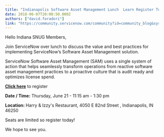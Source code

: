 ```yaml
---
title: "Indianapolis Software Asset Management Lunch  Learn Register Today"
date: 2018-06-07T20:08:50.000Z
authors: ["david.foradori"]
link: "https://community.servicenow.com/community?id=community_blog&sys_id=d6da7fa5dbe2df405129a851ca961983"
---
```

<p>Hello Indiana SNUG Members,</p>
<p>Join ServiceNow over lunch to discuss the value and best practices for implementing ServiceNow’s Software Asset Management solution.  </p>
<p>ServiceNow Software Asset Management (SAM) uses a single system of action that helps seamlessly transform operations from reactive software asset management practices to a proactive culture that is audit ready and optimizes license spend.</p>
<p><strong><a href="https://go.servicenow.com/LP&#61;10410" rel="nofollow">Click here</a></strong> to register</p>
<p><strong>Date / Time:</strong> Thursday, June 21 - 11:15 am - 1:30 pm</p>
<p><strong>Location:</strong> Harry &amp; Izzy&#39;s Restaurant, 4050 E 82nd Street , Indianapolis, IN 46250</p>
<p>Seats are limited so register today!</p>
<p>We hope to see you.</p>
<p> </p>